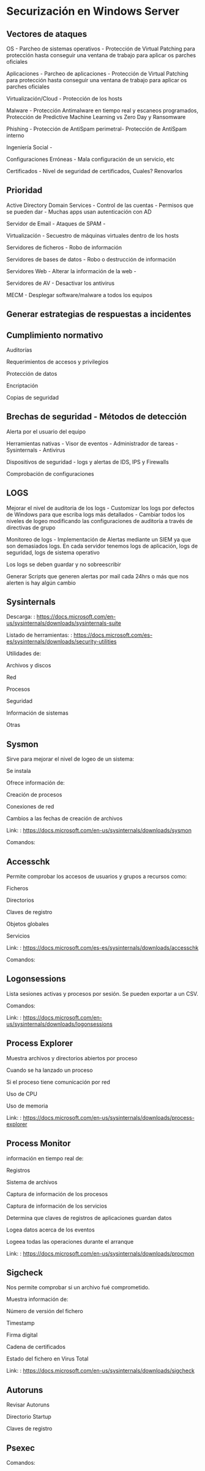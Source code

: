 # Securización en Windows Server

## Vectores de ataques

OS - Parcheo de sistemas operativos - Protección de Virtual Patching para protección hasta conseguir una ventana de trabajo para aplicar os parches oficiales

Aplicaciones - Parcheo de aplicaciones - Protección de Virtual Patching para protección hasta conseguir una ventana de trabajo para aplicar os parches oficiales

Virtualización/Cloud - Protección de los hosts

Malware - Protección Antimalware en tiempo real y escaneos programados, Protección de Predictive Machine Learning vs Zero Day y Ransomware

Phishing - Protección de AntiSpam perimetral- Protección de AntiSpam interno

Ingeniería Social - 

Configuraciones Erróneas - Mala configuración de un servicio, etc

Certificados - Nivel de seguridad de certificados, Cuales? Renovarlos

## Prioridad 

Active Directory Domain Services - Control de las cuentas - Permisos que se pueden dar - Muchas apps usan autenticación con AD

Servidor de Email - Ataques de SPAM - 

Virtualización - Secuestro de máquinas virtuales dentro de los hosts

Servidores de ficheros - Robo de información 

Servidores de bases de datos - Robo o destrucción de información

Servidores Web - Alterar la información de la web - 

Servidores de AV - Desactivar los antivirus 

MECM - Desplegar software/malware a todos los equipos

## Generar estrategias de respuestas a incidentes

## Cumplimiento normativo 

Auditorías

Requerimientos de accesos y privilegios

Protección de datos

Encriptación

Copias de seguridad

## Brechas de seguridad - Métodos de detección

Alerta por el usuario del equipo

Herramientas nativas - Visor de eventos - Administrador de tareas - Sysinternals - Antivirus

Dispositivos de seguridad - logs y alertas de IDS, IPS y Firewalls

Comprobación de configuraciones

## LOGS

Mejorar el nivel de auditoria de los logs - Customizar los logs por defectos de Windows para que escriba logs más detallados - Cambiar todos los niveles de logeo modificando las configuraciones de auditoría a través de directivas de grupo

Monitoreo de logs - Implementación de Alertas mediante un SIEM ya que son demasiados logs. En cada servidor tenemos logs de aplicación, logs de seguridad, logs de sistema operativo

Los logs se deben guardar y no sobreescribir

Generar Scripts que generen alertas por mail cada 24hrs o más que nos alerten is hay algún cambio

## Sysinternals

Descarga: : https://docs.microsoft.com/en-us/sysinternals/downloads/sysinternals-suite

Listado de herramientas: : https://docs.microsoft.com/es-es/sysinternals/downloads/security-utilities

Utilidades de:

Archivos y discos

Red

Procesos

Seguridad

Información de sistemas

Otras

## Sysmon

Sirve para mejorar el nivel de logeo de un sistema:

Se instala

Ofrece información de: 

Creación de procesos

Conexiones de red

Cambios a las fechas de creación de archivos

Link: : https://docs.microsoft.com/en-us/sysinternals/downloads/sysmon

Comandos: 

## Accesschk 

Permite comprobar los accesos de usuarios y grupos a recursos como:

Ficheros

Directorios

Claves de registro

Objetos globales

Servicios

Link: : https://docs.microsoft.com/es-es/sysinternals/downloads/accesschk

Comandos:

## Logonsessions

Lista sesiones activas y procesos por sesión. Se pueden exportar a un CSV.

Comandos:

Link: : https://docs.microsoft.com/en-us/sysinternals/downloads/logonsessions

## Process Explorer

Muestra archivos y directorios abiertos por proceso

Cuando se ha lanzado un proceso

Si el proceso tiene comunicación por red

Uso de CPU

Uso de memoria

Link: : https://docs.microsoft.com/en-us/sysinternals/downloads/process-explorer

## Process Monitor

información en tiempo real de:

Registros

Sistema de archivos

Captura de información de los procesos

Captura de información de los servicios

Determina que claves de registros de aplicaciones guardan datos

Logea datos acerca de los eventos

Logeea todas las operaciones durante el arranque

Link: : https://docs.microsoft.com/en-us/sysinternals/downloads/procmon

## Sigcheck

Nos permite comprobar si un archivo fué comprometido.

Muestra información de:

Número de versión del fichero

Timestamp

Firma digital

Cadena de certificados

Estado del fichero en Virus Total

Link: : https://docs.microsoft.com/en-us/sysinternals/downloads/sigcheck

## Autoruns

Revisar Autoruns

Directorio Startup

Claves de registro

## Psexec


Comandos: 

